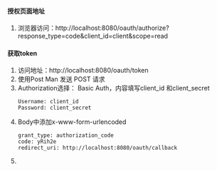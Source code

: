 #### 授权页面地址
1. 浏览器访问：http://localhost:8080/oauth/authorize?response_type=code&client_id=client&scope=read
#### 获取token
1. 访问地址：http://localhost:8080/oauth/token
2. 使用Post Man 发送 POST 请求
3. Authorization选择： Basic Auth，内容填写client_id 和client_secret
    ```text
    Username: client_id
    Password: client_secret
    ```
4. Body中添加x-www-form-urlencoded
   ```text
   grant_type: authorization_code
   code: yRih2e
   redirect_uri: http://localhost:8080/oauth/callback
   ```
5. 

